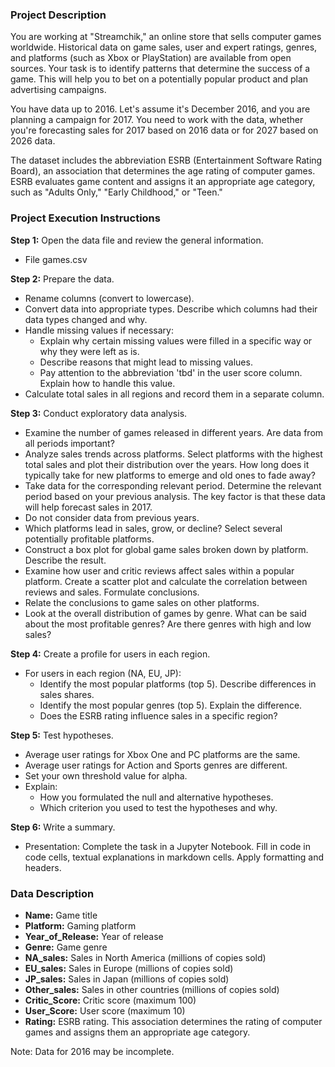 ### Project Description

You are working at "Streamchik," an online store that sells computer games worldwide. Historical data on game sales, user and expert ratings, genres, and platforms (such as Xbox or PlayStation) are available from open sources. Your task is to identify patterns that determine the success of a game. This will help you to bet on a potentially popular product and plan advertising campaigns.

You have data up to 2016. Let's assume it's December 2016, and you are planning a campaign for 2017. You need to work with the data, whether you're forecasting sales for 2017 based on 2016 data or for 2027 based on 2026 data.

The dataset includes the abbreviation ESRB (Entertainment Software Rating Board), an association that determines the age rating of computer games. ESRB evaluates game content and assigns it an appropriate age category, such as "Adults Only," "Early Childhood," or "Teen."

### Project Execution Instructions

**Step 1:** Open the data file and review the general information.
   - File games.csv

**Step 2:** Prepare the data.
   - Rename columns (convert to lowercase).
   - Convert data into appropriate types. Describe which columns had their data types changed and why.
   - Handle missing values if necessary:
      - Explain why certain missing values were filled in a specific way or why they were left as is.
      - Describe reasons that might lead to missing values.
      - Pay attention to the abbreviation 'tbd' in the user score column. Explain how to handle this value.
   - Calculate total sales in all regions and record them in a separate column.

**Step 3:** Conduct exploratory data analysis.
   - Examine the number of games released in different years. Are data from all periods important?
   - Analyze sales trends across platforms. Select platforms with the highest total sales and plot their distribution over the years. How long does it typically take for new platforms to emerge and old ones to fade away?
   - Take data for the corresponding relevant period. Determine the relevant period based on your previous analysis. The key factor is that these data will help forecast sales in 2017.
   - Do not consider data from previous years.
   - Which platforms lead in sales, grow, or decline? Select several potentially profitable platforms.
   - Construct a box plot for global game sales broken down by platform. Describe the result.
   - Examine how user and critic reviews affect sales within a popular platform. Create a scatter plot and calculate the correlation between reviews and sales. Formulate conclusions.
   - Relate the conclusions to game sales on other platforms.
   - Look at the overall distribution of games by genre. What can be said about the most profitable genres? Are there genres with high and low sales?

**Step 4:** Create a profile for users in each region.
   - For users in each region (NA, EU, JP):
      - Identify the most popular platforms (top 5). Describe differences in sales shares.
      - Identify the most popular genres (top 5). Explain the difference.
      - Does the ESRB rating influence sales in a specific region?

**Step 5:** Test hypotheses.
   - Average user ratings for Xbox One and PC platforms are the same.
   - Average user ratings for Action and Sports genres are different.
   - Set your own threshold value for alpha.
   - Explain:
      - How you formulated the null and alternative hypotheses.
      - Which criterion you used to test the hypotheses and why.

**Step 6:** Write a summary.
   - Presentation: Complete the task in a Jupyter Notebook. Fill in code in code cells, textual explanations in markdown cells. Apply formatting and headers.

### Data Description

- **Name:** Game title
- **Platform:** Gaming platform
- **Year_of_Release:** Year of release
- **Genre:** Game genre
- **NA_sales:** Sales in North America (millions of copies sold)
- **EU_sales:** Sales in Europe (millions of copies sold)
- **JP_sales:** Sales in Japan (millions of copies sold)
- **Other_sales:** Sales in other countries (millions of copies sold)
- **Critic_Score:** Critic score (maximum 100)
- **User_Score:** User score (maximum 10)
- **Rating:** ESRB rating. This association determines the rating of computer games and assigns them an appropriate age category.

Note: Data for 2016 may be incomplete.
